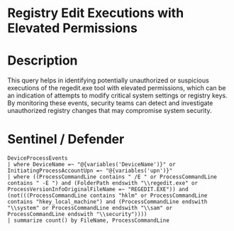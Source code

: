 # Registry Edit Executions with Elevated Permissions

# Description
This query helps in identifying potentially unauthorized or suspicious executions of the regedit.exe tool with elevated permissions, which can be an indication of attempts to modify critical system settings or registry keys. By monitoring these events, security teams can detect and investigate unauthorized registry changes that may compromise system security.

# Sentinel / Defender
```kql
DeviceProcessEvents
| where DeviceName =~ "@{variables('DeviceName')}" or InitiatingProcessAccountUpn =~ "@{variables('upn')}"
| where ((ProcessCommandLine contains " /E " or ProcessCommandLine contains " -E ") and (FolderPath endswith "\\regedit.exe" or ProcessVersionInfoOriginalFileName =~ "REGEDIT.EXE")) and (not(((ProcessCommandLine contains "hklm" or ProcessCommandLine contains "hkey_local_machine") and (ProcessCommandLine endswith "\\system" or ProcessCommandLine endswith "\\sam" or ProcessCommandLine endswith "\\security"))))
| summarize count() by FileName, ProcessCommandLine
```
